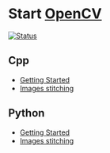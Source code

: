 # Start [OpenCV][]

[OpenCV]: https://www.opencv.org/

[![Status](https://img.shields.io/badge/OpenCV-4.1.2-brightgreen)](https://github.com/opencv/opencv/tree/4.1.2)

## Cpp

* [Getting Started](docs/cpp/getting_started.md)
* [Images stitching](docs/cpp/images_stitching.md)

## Python

* [Getting Started](docs/python/getting_started.md)
* [Images stitching](docs/python/images_stitching.md)
